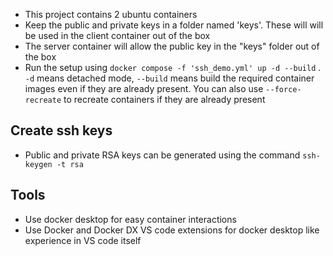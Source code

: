 * This project contains 2 ubuntu containers
* Keep the public and private keys in a folder named 'keys'. These will will be used in the client container out of the box
* The server container will allow the public key in the "keys" folder out of the box
* Run the setup using `docker compose -f 'ssh_demo.yml' up -d --build` . `-d` means detached mode, `--build` means build the required container images even if they are already present. You can also use `--force-recreate` to recreate containers if they are already present

## Create ssh keys
* Public and private RSA keys can be generated using the command `ssh-keygen -t rsa`

## Tools
* Use docker desktop for easy container interactions
* Use Docker and Docker DX VS code extensions for docker desktop like experience in VS code itself